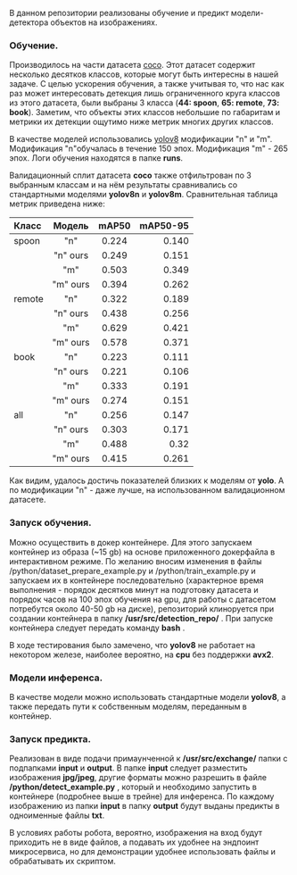 В данном репозитории реализованы обучение и предикт модели-детектора объектов на изображениях.

### Обучение.

Производилось на части датасета <a href="https://cocodataset.org/#explore" target="_blank">coco</a>. Этот датасет содержит несколько десятков классов, которые могут быть интересны в нашей задаче. С целью ускорения обучения, а также учитывая то, что нас как раз может интересовать детекция лишь ограниченного круга классов из этого датасета, были выбраны 3 класса (__44: spoon__, __65: remote__, __73: book__). Заметим, что объекты этих классов небольшие по габаритам и метрики их детекции ощутимо ниже метрик многих других классов. 

В качестве моделей использовались [yolov8](https://docs.ultralytics.com/ru/tasks/detect/#models) модификации "n" и "m". Модификация "n"обучалась в течение 150 эпох. Модификация "m" - 265 эпох. Логи обучения находятся в папке __runs__.

Валидационный сплит датасета __coco__ также отфильтрован по 3 выбранным классам и на нём результаты сравнивались со стандартными моделями __yolov8n__ и __yolov8m__. Сравнительная таблица метрик приведена ниже:

| Класс | Модель | mAP50 | mAP50-95 |
|:------------|:-----------:|:-----------:|------------:|
| spoon | "n" | 0.224 | 0.140 |
|  | "n" ours | 0.249 | 0.151 |
|  | "m" | 0.503 | 0.349 |
|  | "m" ours| 0.394 | 0.262 |
| remote | "n" | 0.322 | 0.189 |
|  | "n" ours | 0.438 | 0.256 |
|  | "m" | 0.629 | 0.421 |
|  | "m" ours| 0.578 | 0.371 |
| book | "n" | 0.223 | 0.111 |
|  | "n" ours | 0.221  | 0.106 |
|  | "m" | 0.333 | 0.191 |
|  | "m" ours| 0.274  | 0.151 |
| all | "n" | 0.256  | 0.147 |
|  | "n" ours | 0.303  | 0.171 |
|  | "m" | 0.488 | 0.32 |
|  | "m" ours| 0.415   | 0.261 |

Как видим, удалось достичь показателей близких к моделям от __yolo__. А по модификации "n" - даже лучше, на использованном валидационном датасете.

### Запуск обучения.

Можно осуществить в докер контейнере. Для этого запускаем контейнер из образа (~15 gb) на основе приложенного докерфайла в интерактивном режиме. По желанию вносим изменения в файлы /python/dataset_prepare_example.py и /python/train_example.py и запускаем их в контейнере последовательно (характерное время выполнения - порядок десятков минут на подготовку датасета и порядок часов на 100 эпох обучения на gpu, для работы с датасетом потребутся около 40-50 gb на диске), репозиторий клиноруется при создании контейнера в папку __/usr/src/detection_repo/__ . При запуске контейнера следует передать команду __bash__ .

В ходе тестирования было замечено, что __yolov8__ не работает на некотором железе, наиболее вероятно, на __cpu__ без поддержки __avx2__.

### Модели инференса.

В качестве модели можно использовать стандартные модели __yolov8__, а также передать пути к собственным моделям, переданным в контейнер.

### Запуск предикта.

Реализован в виде подачи примаунченной к __/usr/src/exchange/__ папки с подпапками __input__ и __output__. В папке __input__ следует разместить изображения __jpg/jpeg__, другие форматы можно разрешить в файле __/python/detect_example.py__ , который и необходимо запустить в контейнере (подробнее выше в трейне) для инференса. По каждому изображению из папки __input__ в папку __output__ будут выданы предикты в одноименные файлы __txt__.

В условиях работы робота, вероятно, изображения на вход будут приходить не в виде файлов, а подавать их удобнее на эндпоинт микросервиса, но для демонстрации удобнее использовать файлы и обрабатывать их скриптом.
